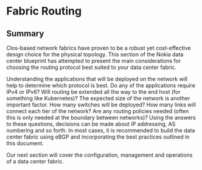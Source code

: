 # Fabric Routing

## Summary

Clos-based network fabrics have proven to be a robust yet cost-effective design choice for the physical topology.
This section of the Nokia data center blueprint has attempted to present the main considerations for choosing the routing protocol best suited to your data center fabric.

Understanding the applications that will be deployed on the network will help to determine which protocol is best.
Do any of the applications require IPv4 or IPv6?
Will routing be extended all the way to the end host (for something like Kubernetes)?
The expected size of the network is another important factor.
How many switches will be deployed?
How many links will connect each tier of the network?
Are any routing policies needed (often this is only needed at the boundary between networks)?
Using the answers to these questions, decisions can be made about IP addressing, AS numbering and so forth.
In most cases, it is recommended to build the data center fabric using eBGP and incorporating the best practices outlined in this document.

Our next section will cover the configuration, management and operations of a data center fabric.

